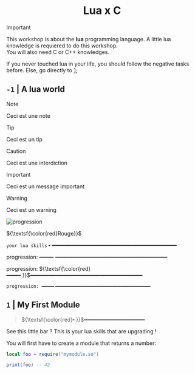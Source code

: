 <h1 align=center> Lua x C </h1>

> [!IMPORTANT]
> This workshop is about the **lua** programming language. A little lua knowledge is requiered to do this workshop.<br/>
> You will also need C or C++ knowledges.
> 
> If you never touched lua in your life, you should follow the negative tasks before. Else, go directly to [1](#1--my-first-module);

## `-1` | A lua world

> [!NOTE]
> Ceci est une note

> [!TIP]
> Ceci est un tip

> [!CAUTION]
> Ceci est une interdiction

> [!IMPORTANT]
> Ceci est un message important

> [!WARNING]
> Ceci est un warning

![progression](https://geps.dev/progress/32?dangerColor=9c6bff&warningColor=389bfc&successColor=38fc80) 

${\textsf{\color{red}Rouge}}$

`your lua skills` ╸━━━━━━━━━━━━━━━━━━━━━━━━━━━━━━━━━━━━━━━

progression: ━━━━╸━━━━━━━━━━━━━━━━━━━━━━━━━━━━━━━━━━━

progression: ${\textsf{\color{red}━━━━╸}}$━━━━━━━━━━━━━━━━━━━━━━━━━━━━━━━━━━━

`progression: ━━━━╸━━━━━━━━━━━━━━━━━━━━━━━━━━━━━━━━━━━`

## `1` | My First Module
> ${\textsf{\color{red}╸}}$━━━━━━━━━━━━━━━━━━━

See this little bar ? This is your lua skills that are upgrading !

You will first have to create a module that returns a number:
```lua
local foo = require("mymodule.so")

print(foo) -- 42
```

